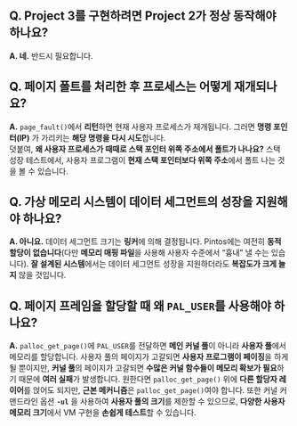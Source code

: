 ## **Q. Project 3를 구현하려면 Project 2가 정상 동작해야 하나요?**  
**A. 네.** 반드시 필요합니다.

## **Q. 페이지 폴트를 처리한 후 프로세스는 어떻게 재개되나요?**  
**A.** `page_fault()`에서 **리턴**하면 현재 사용자 프로세스가 재개됩니다. 그러면 **명령 포인터(IP)** 가 가리키는 **해당 명령을 다시 시도**합니다.  
덧붙여, **왜 사용자 프로세스가 때때로 스택 포인터 위쪽 주소에서 폴트가 나나요?** 스택 성장 테스트에서, 사용자 프로그램이 **현재 스택 포인터보다 위쪽 주소**에서 폴트 나는 것을 볼 수 있습니다.

## **Q. 가상 메모리 시스템이 데이터 세그먼트의 성장을 지원해야 하나요?**  
**A. 아니요.** 데이터 세그먼트 크기는 **링커**에 의해 결정됩니다. Pintos에는 여전히 **동적 할당이 없습니다**(다만 **메모리 매핑 파일**을 사용해 사용자 수준에서 “흉내” 낼 수는 있습니다). **잘 설계된 시스템**에서는 데이터 세그먼트 성장을 지원하더라도 **복잡도가 크게 늘지** 않을 것입니다.

## **Q. 페이지 프레임을 할당할 때 왜 `PAL_USER`를 사용해야 하나요?**  
**A.** `palloc_get_page()`에 `PAL_USER`를 전달하면 **메인 커널 풀**이 아니라 **사용자 풀**에서 메모리를 할당합니다. 사용자 풀의 페이지가 고갈되면 **사용자 프로그램이 페이징**을 하게 될 뿐이지만, **커널 풀**의 페이지가 고갈되면 **수많은 커널 함수들이 메모리 확보가 필요**하기 때문에 **여러 실패**가 발생합니다. 원한다면 `palloc_get_page()` 위에 **다른 할당자 레이어**를 얹어도 되지만, **근본 메커니즘**은 `palloc_get_page()`여야 합니다. 또한 커널 커맨드라인 옵션 **`-ul`** 을 사용하여 **사용자 풀의 크기**를 제한할 수 있으므로, **다양한 사용자 메모리 크기**에서 VM 구현을 **손쉽게 테스트**할 수 있습니다.